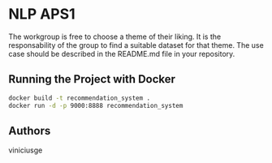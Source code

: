 # NLP APS1

The workgroup is free to choose a theme of their liking. It is the responsability of the group to find a suitable dataset for that theme. The use case should be described in the README.md file in your repository.

## Running the Project with Docker

```bash
docker build -t recommendation_system .
docker run -d -p 9000:8888 recommendation_system
```

## Authors

viniciusge